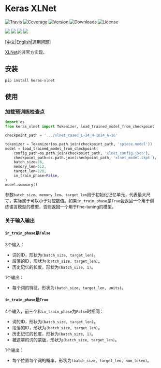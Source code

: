 # Keras XLNet

[![Travis](https://travis-ci.org/CyberZHG/keras-xlnet.svg)](https://travis-ci.org/CyberZHG/keras-xlnet)
[![Coverage](https://coveralls.io/repos/github/CyberZHG/keras-xlnet/badge.svg?branch=master)](https://coveralls.io/github/CyberZHG/keras-xlnet)
[![Version](https://img.shields.io/pypi/v/keras-xlnet.svg)](https://pypi.org/project/keras-xlnet/)
![Downloads](https://img.shields.io/pypi/dm/keras-xlnet.svg)
![License](https://img.shields.io/pypi/l/keras-xlnet.svg)

![](https://img.shields.io/badge/keras-tensorflow-blue.svg)
![](https://img.shields.io/badge/keras-tf.keras-blue.svg)
![](https://img.shields.io/badge/keras-tf.keras/eager-blue.svg)
![](https://img.shields.io/badge/keras-tf.keras/2.0_beta-blue.svg)

\[[中文](https://github.com/CyberZHG/keras-xlnet/blob/master/README.zh-CN.md)|[English](https://github.com/CyberZHG/keras-xlnet/blob/master/README.md)|[通用问题](https://github.com/CyberZHG/summary/blob/master/QA.md)\]

[XLNet](https://arxiv.org/pdf/1906.08237)的非官方实现。

## 安装

```bash
pip install keras-xlnet
```

## 使用

### 加载预训练检查点

```python
import os
from keras_xlnet import Tokenizer, load_trained_model_from_checkpoint

checkpoint_path = '.../xlnet_cased_L-24_H-1024_A-16'

tokenizer = Tokenizer(os.path.join(checkpoint_path, 'spiece.model'))
model = load_trained_model_from_checkpoint(
    config_path=os.path.join(checkpoint_path, 'xlnet_config.json'),
    checkpoint_path=os.path.join(checkpoint_path, 'xlnet_model.ckpt'),
    batch_size=16,
    memory_len=512,
    target_len=128,
    in_train_phase=False,
)
model.summary()
```

参数`batch_size`、`memory_len`、`target_len`用于初始化记忆单元，代表最大尺寸，实际属于可以小于对应数值。如果`in_train_phase`是`True`会返回一个用于训练语言模型的模型，否则返回一个用于fine-tuning的模型。

### 关于输入输出

#### `in_train_phase`是`False`

3个输入：

* 词的ID，形状为`(batch_size, target_len)`。
* 段落的ID，形状为`(batch_size, target_len)`。
* 历史记忆的长度，形状为`(batch_size, 1)`。

1个输出：

* 每个词的特征，形状为`(batch_size, target_len, units)`。

#### `in_train_phase`是`True`

4个输入，前三个和`in_train_phase`为`False`时相同：

* 词的ID，形状为`(batch_size, target_len)`。
* 段落的ID，形状为`(batch_size, target_len)`。
* 历史记忆的长度，形状为`(batch_size, 1)`。
* 被遮罩的词的蒙版，形状为`(batch_size, target_len)`。

1个输出：

* 每个位置每个词的概率，形状为`(batch_size, target_len, num_token)`。
